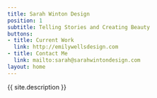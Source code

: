 ```yaml
---
title: Sarah Winton Design
position: 1
subtitle: Telling Stories and Creating Beauty
buttons:
- title: Current Work
  link: http://emilywellsdesign.com
- title: Contact Me
  link: mailto:sarah@sarahwintondesign.com
layout: home
---
```


{{ site.description }}
